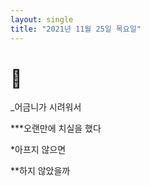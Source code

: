 ```yaml
---
layout: single
title: "2021년 11월 25일 목요일"
---
```


# 🦷

_어금니가 시려워서 

***오랜만에 치실을 했다

*아프지 않으면

**하지 않았을까
